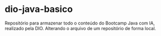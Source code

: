 # dio-java-basico
Repositório para armazenar todo o conteúdo do Bootcamp Java com IA, realizado pela DIO.
Alterando o arquivo de um repositório de forma local.